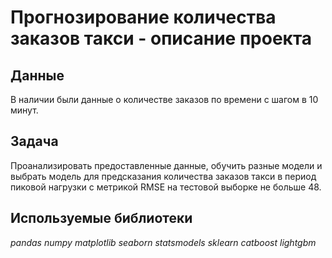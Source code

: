 # Прогнозирование количества заказов такси - описание проекта


## Данные

В наличии были данные о количестве заказов по времени с шагом в 10 минут.

## Задача

Проанализировать предоставленные данные, обучить разные модели и выбрать модель для предсказания количества заказов такси в период пиковой нагрузки с метрикой RMSE на тестовой выборке не больше 48.

## Используемые библиотеки
*pandas* *numpy* *matplotlib* *seaborn* *statsmodels* *sklearn* *catboost* *lightgbm* 
